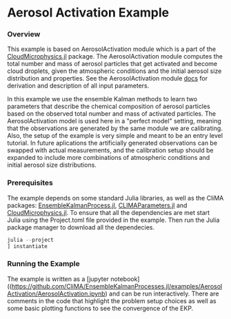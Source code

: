 # Aerosol Activation Example


### Overview

This example is based on AerosolActivation module which is a part of the
  [CloudMicrophysics.jl](https://github.com/CliMA/CloudMicrophysics.jl) package.
The AerosolActivation module computes the total number and mass
  of aerosol particles that get activated and become cloud droplets,
  given the atmospheric conditions and
  the initial aerosol size distribution and properties.
See the AerosolActivation module
  [docs](https://clima.github.io/CloudMicrophysics.jl/dev/Aerosol_activation/)
  for derivation and description of all input parameters.

In this example we use the ensemble Kalman methods to learn
  two parameters that describe the chemical composition of aerosol particles
  based on the observed total number and mass of activated particles.
The AerosolActivation model is used here in a "perfect model" setting,
  meaning that the observations are generated by the same module
  we are calibrating.
Also, the setup of the example is very simple
  and meant to be an entry level tutorial.
In future aplications the artificially generated observations
  can be swapped with actual measurements,
  and the calibration setup should be expanded to include more combinations
  of atmospheric conditions and initial aerosol size distributions.

### Prerequisites

The example depends on some standard Julia libraries,
  as well as the CliMA packages:
  [EnsembleKalmanProcess.jl](https://github.com/CliMA/EnsembleKalmanProcesses.jl),
  [CLIMAParameters.jl](https://github.com/CliMA/CLIMAParameters.jl) and
  [CloudMicrophysics.jl](https://github.com/CliMA/CloudMicrophysics.jl).
To ensure that all the dependencies are met
  start Julia using the Project.toml file provided in the example.
Then run the Julia package manager to download all the dependecies.

```julia
julia --project
] instantiate
```

### Running the Example

The example is written as a
  [jupyter notebook]((https://github.com/CliMA/EnsembleKalmanProcesses.jl/examples/AerosolActivation/AerosolActivation.ipynb)
  and can be run interactively.
There are comments in the code that highlight the problem setup choices
  as well as some basic plotting functions to see the convergence of the EKP.
